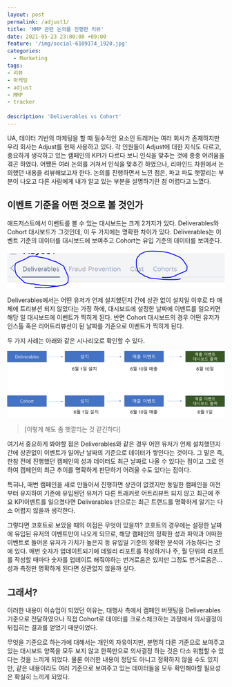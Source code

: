 ```yaml
---
layout: post
permalink: /adjust1/
title: 'MMP 관련 논의를 진행한 리뷰'
date: 2021-05-23 23:00:00 +09:00
feature: '/img/social-6109174_1920.jpg'
categories:
  - Marketing
tags:
- 리뷰
- 마케팅
- adjust
- MMP
- tracker

description: 'Deliverables vs Cohort'
---
```

UA, 데이터 기반의 마케팅을 할 때 필수적인 요소인 트래커는 여러 회사가 존재하지만 우리 회사는 Adjust를 현재 사용하고 있다.
각 인원들이 Adjust에 대한 지식도 다르고, 중요하게 생각하고 있는 캠페인의 KPI가 다르다 보니 인식을 맞추는 것에 종종 어려움을 겪곤 하였다.
어쨌든 여러 논의를 거쳐서 인식을 맞추긴 하였으나, 리마인드 차원에서 논의했던 내용을 리뷰해보고자 한다.
논의를 진행하면서 느낀 점은, 파고 파도 햇깔리는 부분이 나오고 다른 사람에게 내가 알고 있는 부분을 설명하기란 참 어렵다고 느꼈다.

## 이벤트 기준을 어떤 것으로 볼 것인가

애드저스트에서 이벤트를 볼 수 있는 대시보드는 크게 2가지가 있다.
Deliverables와 Cohort 대시보드가 그것인데, 이 두 가지에는 명확한 차이가 있다.
Deliverables는 이벤트 기준의 데이터를 대시보드에 보여주고 Cohort는 유입 기준의 데이터를 보여준다.

![a](/img/adjust1.PNG)

Deliverables에서는 어떤 유저가 언제 설치했던지 간에 상관 없이 설치일 이후로 타 매체에 트리뷰션 되지 않았다는 가정 하에,
대시보드에 설정한 날짜에 이벤트를 일으키면 해당 일 대시보드에 이벤트가 찍히게 된다.
반면 Cohort 대시보드의 경우 어떤 유저가 인스톨 혹은 리어트리뷰션이 된 날짜를 기준으로 이벤트가 찍히게 된다.


두 가지 사례는 아래와 같은 시나리오로 확인할 수 있다.

![a](/img/adjust2.png)
> [이렇게 해도 좀 햇깔리는 것 같긴하다]


여기서 중요하게 봐야할 점은 Deliverables와 같은 경우 어떤 유저가 언제 설치했던지 간에 상관없이 이벤트가 일어난 날짜의 기준으로 데이터가 쌓인다는 것이다.
그 말은 즉, 한참 전에 진행했던 캠페인의 성과 데이터도 최근 날짜로 나올 수 있다는 점이고 그로 인하여 캠페인의 최근 추이를 명확하게 판단하기 어려울 수도 있다는 점이다.

특히나, 매번 캠페인을 새로 만들어서 진행하면 상관이 없겠지만 동일한 캠페인을 이전부터 유지하여 기존에 유입된던 유저가 다른 트래커로 어트리뷰트 되지 않고
최근에 주요 KPI이벤트를 일으켰다면 Deliverables 만으로는 최근 트랜드를 명확하게 알기는 다소 어렵지 않을까 생각한다.

그렇다면 코호트로 보았을 때의 이점은 무엇이 있을까?
코호트의 경우에는 설정한 날짜에 유입된 유저의 이벤트만이 나오게 되므로,
해당 캠페인의 정확한 성과 파악과 어떠한 이벤트로 들어온 유저가 가치가 높은지 등 유입일 기준의 정확한 분석이 가능하다는 것에 있다.
매번 숫자가 업데이트되기에 데일리 리포트를 작성하거나 주, 월 단위의 리포트를 작성할 때마다 숫자를 업데이트 해줘야하는 번거로움은 있지만
그정도 번거로움은… 성과 측정만 명확하게 된다면 상관없지 않을까 싶다.


## 그래서?
이러한 내용이 이슈업이 되었던 이유는, 대행사 측에서 캠페인 버젯팅을 Deliverables 기준으로 전달하였으나
직접 Cohort로 데이터를 크로스체크하는 과정에서 의사결정이 뒤집히는 결과를 얻었기 때문이었다.

무엇을 기준으로 하는가에 대해서는 개인의 자유이지만, 분명히 다른 기준으로 보여주고 있는 대시보드 양쪽을 모두 보지 않고
한쪽만으로 의사결정 하는 것은 다소 위험할 수 있다는 것을 느끼게 되었다.
물론 이러한 내용이 정답도 아니고 정확하지 않을 수도 있지만, 같은 내용이라도 여러 기준으로 보여주고 있는 데이터들을 모두 확인해야할 필요성은 확실히 느끼게 되었다.
<br>
